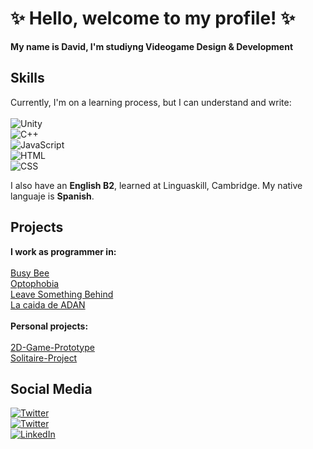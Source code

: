 # ✨ Hello, welcome to my profile! ✨

**My name is David, I'm studiyng Videogame Design & Development**

## Skills
Currently, I'm on a learning process, but I can understand and write:</br></br>
![Unity](https://img.shields.io/badge/Unity-Advance-red?style=flat-square&logo=unity&logoColor=white&labelColor=101010)<br>
![C++](https://img.shields.io/badge/C++-Intermediate-orange?style=flat-square&logo=cplusplus&logoColor=white&labelColor=101010)<br>
![JavaScript](https://img.shields.io/badge/JavaScript-Intermediate-orange?style=flat-square&logo=javascript&logoColor=white&labelColor=101010)<br>
![HTML](https://img.shields.io/badge/HMTL-Novel-brightgreen?style=flat-square&logo=html5&logoColor=white&labelColor=101010)<br>
![CSS](https://img.shields.io/badge/CSS-Novel-brightgreen?style=flat-square&logo=css3&logoColor=white&labelColor=101010)<br>

I also have an **English B2**, learned at Linguaskill, Cambridge. My native languaje is **Spanish**.

## Projects

<b>I work as programmer in: </b><br><br>
[Busy Bee](https://gonsowo.itch.io/busy-bees)<br>
[Optophobia](https://quantumweavers.itch.io/optophobia)<br>
[Leave Something Behind](https://akakuroo.itch.io/leave-something-behind)<br>
[La caida de ADAN](https://github.com/PabloCondeLopez/La-caida-de-ADAN)<br><br>
<b>Personal projects:</b><br><br>
[2D-Game-Prototype](https://github.com/DavidVelezRebollo/2D-Game-Prototype/tree/main/MyPersonalProyect)<br>
[Solitaire-Project](https://github.com/DavidVelezRebollo/Solitaire)<br>

## Social Media

[![Twitter](https://img.shields.io/badge/Twitter-Personal-blue?style=social&logo=twitter&logoColor=blue&labelColor=101010)](https://twitter.com/AkakuroD)<br>
[![Twitter](https://img.shields.io/badge/Twitter-Developer%20Account-blue?style=social&logo=twitter&logoColor=blue&labelColor=101010)](https://twitter.com/DeveloperDeivid)<br>
[![LinkedIn](https://img.shields.io/badge/LinkedIn-Personal-blue?style=social&logo=linkedin&logoColor=blue&labelColor=101010)](https://www.linkedin.com/in/david-antonio-vélez-rebollo-83a469169/)<br>
